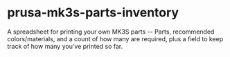 # prusa-mk3s-parts-inventory
A spreadsheet for printing your own MK3S parts -- Parts, recommended colors/materials, and a count of how many are required, plus a field to keep track of how many you've printed so far.
